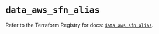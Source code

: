 # `data_aws_sfn_alias`

Refer to the Terraform Registry for docs: [`data_aws_sfn_alias`](https://registry.terraform.io/providers/hashicorp/aws/6.0.0/docs/data-sources/sfn_alias).

